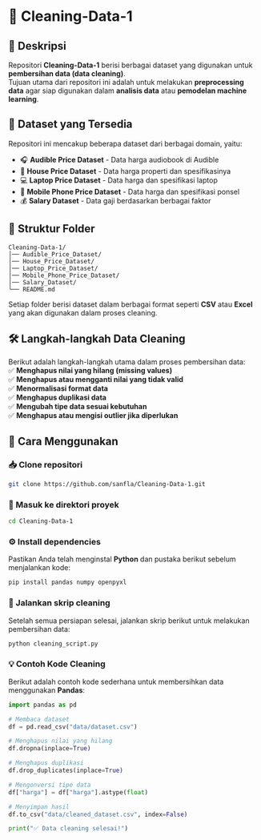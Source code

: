 # 🚀 Cleaning-Data-1

## 📌 Deskripsi
Repositori **Cleaning-Data-1** berisi berbagai dataset yang digunakan untuk **pembersihan data (data cleaning)**.  
Tujuan utama dari repositori ini adalah untuk melakukan **preprocessing data** agar siap digunakan dalam **analisis data** atau **pemodelan machine learning**.  

## 📂 Dataset yang Tersedia
Repositori ini mencakup beberapa dataset dari berbagai domain, yaitu:  
- 🎧 **Audible Price Dataset** - Data harga audiobook di Audible  
- 🏡 **House Price Dataset** - Data harga properti dan spesifikasinya  
- 💻 **Laptop Price Dataset** - Data harga dan spesifikasi laptop  
- 📱 **Mobile Phone Price Dataset** - Data harga dan spesifikasi ponsel  
- 💰 **Salary Dataset** - Data gaji berdasarkan berbagai faktor  

## 📁 Struktur Folder
```
Cleaning-Data-1/
│── Audible_Price_Dataset/
│── House_Price_Dataset/
│── Laptop_Price_Dataset/
│── Mobile_Phone_Price_Dataset/
│── Salary_Dataset/
└── README.md
```
Setiap folder berisi dataset dalam berbagai format seperti **CSV** atau **Excel** yang akan digunakan dalam proses cleaning.  

## 🛠️ Langkah-langkah Data Cleaning
Berikut adalah langkah-langkah utama dalam proses pembersihan data:  
✅ **Menghapus nilai yang hilang (missing values)**  
✅ **Menghapus atau mengganti nilai yang tidak valid**  
✅ **Menormalisasi format data**  
✅ **Menghapus duplikasi data**  
✅ **Mengubah tipe data sesuai kebutuhan**  
✅ **Menghapus atau mengisi outlier jika diperlukan**  

## 🚀 Cara Menggunakan

### 📥 Clone repositori
```bash
git clone https://github.com/sanfla/Cleaning-Data-1.git
```

### 📂 Masuk ke direktori proyek
```bash
cd Cleaning-Data-1
```

### ⚙️ Install dependencies
Pastikan Anda telah menginstal **Python** dan pustaka berikut sebelum menjalankan kode:
```bash
pip install pandas numpy openpyxl
```

### 🧹 Jalankan skrip cleaning
Setelah semua persiapan selesai, jalankan skrip berikut untuk melakukan pembersihan data:
```bash
python cleaning_script.py
```

### 💡 Contoh Kode Cleaning
Berikut adalah contoh kode sederhana untuk membersihkan data menggunakan **Pandas**:
```python
import pandas as pd

# Membaca dataset
df = pd.read_csv("data/dataset.csv")

# Menghapus nilai yang hilang
df.dropna(inplace=True)

# Menghapus duplikasi
df.drop_duplicates(inplace=True)

# Mengonversi tipe data
df["harga"] = df["harga"].astype(float)

# Menyimpan hasil
df.to_csv("data/cleaned_dataset.csv", index=False)

print("✅ Data cleaning selesai!")
```
